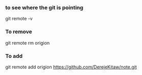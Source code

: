 ### to see where the git is pointing
git remote -v 


### To remove
git remote rm origion

### To add
git remote add origion https://github.com/DerejeKitaw/note.git
